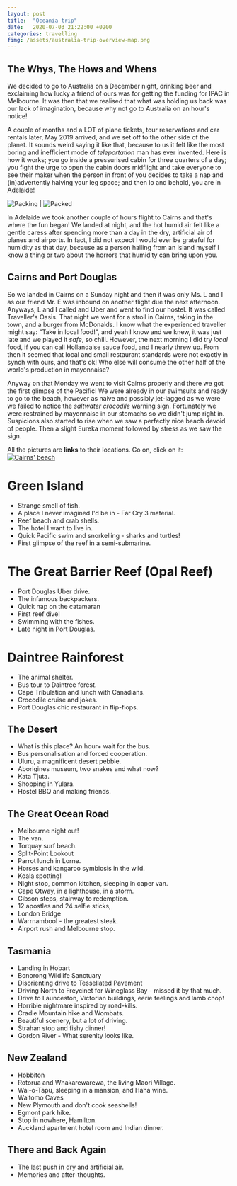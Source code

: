 ```yaml
---
layout: post
title:  "Oceania trip"
date:   2020-07-03 21:22:00 +0200
categories: travelling
fimg: /assets/australia-trip-overview-map.png
---
```


## The Whys, The Hows and Whens

We decided to go to Australia on a December night, drinking beer and exclaiming how lucky a friend of ours was for getting the funding for IPAC in Melbourne. It was then that we realised that what was holding us back was our lack of imagination, because why not go to Australia on an hour's notice!

A couple of months and a LOT of plane tickets, tour reservations and car rentals later, May 2019 arrived, and we set off to the other side of the planet. It sounds weird saying it like that, because to us it felt like the most boring and inefficient mode of *teleportation* man has ever invented. Here is how it works; you go inside a pressurised cabin for three quarters of a day; you fight the urge to open the cabin doors midflight and take everyone to see their maker when the person in front of you decides to take a nap and (in)advertently halving your leg space; and then lo and behold, you are in Adelaide!

![Packing](/assets/IMG-20190503-WA0008.jpg) | ![Packed](/assets/IMG-20190504-WA0000.jpg)

In Adelaide we took another couple of hours flight to Cairns and that's where the fun began! We landed at night, and the hot humid air felt like a gentle caress after spending more than a day in the dry, artificial air of planes and airports. In fact, I did not expect I would ever be grateful for humidity as that day, because as a person hailing from an island myself I know a thing or two about the horrors that humidity can bring upon you.

## Cairns and Port Douglas
So we landed in Cairns on a Sunday night and then it was only Ms. L and I as our friend Mr. E was inbound on another flight due the next afternoon. Anyways, L and I called and Uber and went to find our hostel. It was called Traveller's Oasis. That night we went for a stroll in Cairns, taking in the town, and a burger from McDonalds. I know what the experienced traveller might say: "Take in local food!", and yeah I know and we knew, it was just late and we played it *safe*, so chill. However, the next morning I did try *local* food, if you can call Hollandaise sauce food, and I nearly threw up. From then it seemed that local and small restaurant standards were not exactly in synch with ours, and that's ok! Who else will consume the other half of the world's production in mayonnaise?

Anyway on that Monday we went to visit Cairns properly and there we got the first glimpse of the Pacific! We were already in our swimsuits and ready to go to the beach, however as naive and possibly jet-lagged as we were we failed to notice the *saltwater crocodile* warning sign. Fortunately we were restrained by mayonnaise in our stomachs so we didn't jump right in. Suspicions also started to rise when we saw a perfectly nice beach devoid of people. Then a slight Eureka moment followed by stress as we saw the sign.

All the pictures are **links** to their locations. Go on, click on it:
[![Cairns' beach](/assets/IMG_20190506_104508.jpg)](https://goo.gl/maps/9uD3etn3RkRNTwxGA)

# Green Island
* Strange smell of fish.
* A place I never imagined I'd be in - Far Cry 3 material.
* Reef beach and crab shells.
* The hotel I want to live in.
* Quick Pacific swim and snorkelling - sharks and turtles!
* First glimpse of the reef in a semi-submarine.

# The Great Barrier Reef (Opal Reef)
* Port Douglas Uber drive.
* The infamous backpackers.
* Quick nap on the catamaran
* First reef dive!
* Swimming with the fishes.
* Late night in Port Douglas.

# Daintree Rainforest
* The animal shelter.
* Bus tour to Daintree forest.
* Cape Tribulation and lunch with Canadians.
* Crocodile cruise and jokes.
* Port Douglas chic restaurant in flip-flops.

## The Desert
* What is this place? An hour+ wait for the bus.
* Bus personalisation and forced cooperation.
* Uluru, a magnificent desert pebble.
* Aborigines museum, two snakes and what now?
* Kata Tjuta.
* Shopping in Yulara.
* Hostel BBQ and making friends.

## The Great Ocean Road
* Melbourne night out!
* The van.
* Torquay surf beach.
* Split-Point Lookout
* Parrot lunch in Lorne.
* Horses and kangaroo symbiosis in the wild.
* Koala spotting!
* Night stop, common kitchen, sleeping in caper van.
* Cape Otway, in a lighthouse, in a storm.
* Gibson steps, stairway to redemption.
* 12 apostles and 24 selfie sticks,
* London Bridge
* Warrnambool - the greatest steak.
* Airport rush and Melbourne stop.

## Tasmania
* Landing in Hobart
* Bonorong Wildlife Sanctuary
* Disorienting drive to Tessellated Pavement
* Driving North to Freycinet for Wineglass Bay - missed it by that much.
* Drive to Launceston, Victorian buildings, eerie feelings and lamb chop!
* Horrible nightmare inspired by road-kills.
* Cradle Mountain hike and Wombats.
* Beautiful scenery, but a lot of driving.
* Strahan stop and fishy dinner!
* Gordon River - What serenity looks like.

## New Zealand
* Hobbiton
* Rotorua and Whakarewarewa, the living Maori Village.
* Wai-o-Tapu, sleeping in a mansion, and Haha wine.
* Waitomo Caves
* New Plymouth and don't cook seashells!
* Egmont park hike.
* Stop in nowhere, Hamilton.
* Auckland apartment hotel room and Indian dinner.

## There and Back Again
* The last push in dry and artificial air.
* Memories and after-thoughts.
